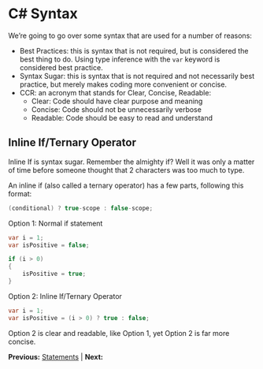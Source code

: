 # C# Syntax

We’re going to go over some syntax that are used for a number of reasons:

* Best Practices: this is syntax that is not required, but is considered the best thing to do. Using type inference with the `var` keyword is considered best practice.
* Syntax Sugar: this is syntax that is not required and not necessarily best practice, but merely makes coding more convenient or concise.
* CCR: an acronym that stands for Clear, Concise, Readable:
  * Clear: Code should have clear purpose and meaning
  * Concise: Code should not be unnecessarily verbose
  * Readable: Code should be easy to read and understand

## Inline If/Ternary Operator

Inline If is syntax sugar. Remember the almighty if? Well it was only a matter of time before someone thought that 2 characters was too much to type.

An inline if (also called a ternary operator) has a few parts, following this format:

```cs
(conditional) ? true-scope : false-scope;
```

Option 1: Normal if statement

```cs
var i = 1;
var isPositive = false;

if (i > 0)
{
    isPositive = true;
}
```

Option 2: Inline If/Ternary Operator

```cs
var i = 1;
var isPositive = (i > 0) ? true : false;
```

Option 2 is clear and readable, like Option 1, yet Option 2 is far more concise.

**Previous:** [Statements](statements.markdown) |
**Next:** []()